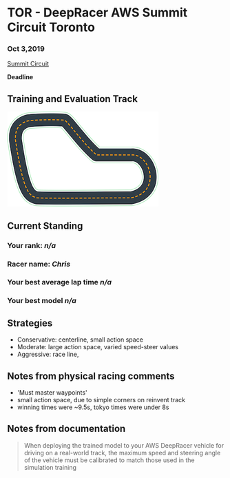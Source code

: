 # TOR - DeepRacer AWS Summit Circuit Toronto 
### Oct 3,2019

[Summit Circuit](https://aws.amazon.com/deepracer/schedule-and-standings/?p=drl&exp=btn&loc=3)

**Deadline** 

## Training and Evaluation Track
![](reinvent_base.png)

## Current Standing

### Your rank: *n/a*
### Racer name: *Chris*
### Your best average lap time *n/a*
### Your best model *n/a*


## Strategies

- Conservative: centerline, small action space
- Moderate: large action space, varied speed-steer values
- Aggressive: race line, 

## Notes from physical racing comments

- 'Must master waypoints'
- small action space, due to simple corners on reinvent track
- winning times were ~9.5s, tokyo times were under 8s

## Notes from documentation

> When deploying the trained model to your AWS DeepRacer vehicle for driving on a real-world track, the maximum speed and steering angle of the vehicle must be calibrated to match those used in the simulation training


